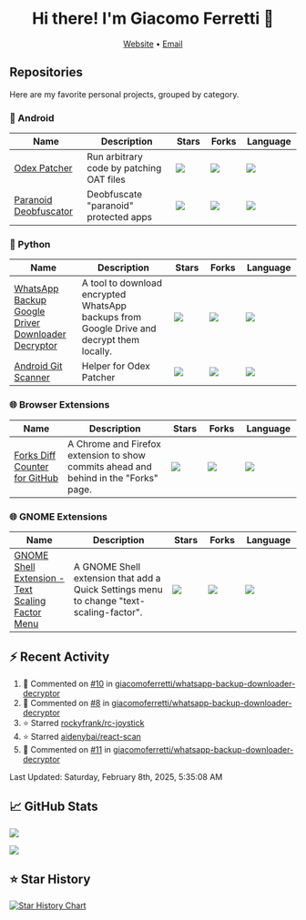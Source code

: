 <h1 align='center'>
  Hi there! I'm Giacomo Ferretti 👋
</h1>
<!--<p align="center">
  <img src="https://komarev.com/ghpvc/?username=giacomoferretti"/>
  <img src="https://img.shields.io/github/followers/giacomoferretti?style=social"/>
</p>-->
<p align="center">
  <a href="https://giacomoferretti.com">Website</a> •
  <a href="mailto:giacomo.ferretti.00@gmail.com">Email</a>
</p>

## Repositories

Here are my favorite personal projects, grouped by category.

<!--
Colors:
 - C 555555 <img src="https://img.shields.io/badge/language-C-555555"/>
 - Go 00ADD8 <img src="https://img.shields.io/badge/language-Go-00ADD8"/>
 - Python 3572A5 <img src="https://img.shields.io/badge/language-Python-3572A5"/>
 - Java B07219 <img src="https://img.shields.io/badge/language-Java-B07219"/>
 - Kotlin A97BFF <img src="https://img.shields.io/badge/language-Kotlin-A97BFF"/>
 - Shell 89E051 <img src="https://img.shields.io/badge/language-Shell-89E051"/>
 - JavaScript F1E05A <img src="https://img.shields.io/badge/language-JavaScript-F1E05A"/>
 - TypeScript 3178C6 <img src="https://img.shields.io/badge/language-TypeScript-3178C6"/>
 - HTML E34C26 <img src="https://img.shields.io/badge/language-HTML-E34C26"/>
 - CSS 563D7C <img src="https://img.shields.io/badge/language-CSS-563D7C"/>
-->

### 🤖 Android

<table>
  <thead>
    <tr>
      <th width=500>Name</th>
      <th width=2000>Description</th>
      <th width=200>Stars</th>
      <th width=200>Forks</th>
      <th width=200>Language</th>
    </tr>
  </thead>
  <tbody>
    <tr>
      <td><a href="https://github.com/giacomoferretti/odex-patcher">Odex Patcher</a></td>
      <td>Run arbitrary code by patching OAT files</td>
      <td><img src="https://img.shields.io/github/stars/giacomoferretti/odex-patcher"/></td>
      <td><img src="https://img.shields.io/github/forks/giacomoferretti/odex-patcher"/></td>
      <td><img src="https://img.shields.io/badge/language-Kotlin-A97BFF"/></td>
    </tr>
    <tr>
      <td><a href="https://github.com/giacomoferretti/paranoid-deobfuscator">Paranoid Deobfuscator</a></td>
      <td>Deobfuscate "paranoid" protected apps</td>
      <td><img src="https://img.shields.io/github/stars/giacomoferretti/paranoid-deobfuscator"/></td>
      <td><img src="https://img.shields.io/github/forks/giacomoferretti/paranoid-deobfuscator"/></td>
      <td><img src="https://img.shields.io/badge/language-Python-3572A5"/><!--<br/><img src="https://img.shields.io/badge/language-Java-B07219"/>--></td>
    </tr>
    <!--<tr>
      <td><a href="https://github.com/giacomoferretti/sara">SARA</a></td>
      <td>SARA - Single Activity Resourceless Apps</td>
      <td><img src="https://img.shields.io/github/stars/giacomoferretti/sara"/></td>
      <td><img src="https://img.shields.io/github/forks/giacomoferretti/sara"/></td>
      <td><img src="https://img.shields.io/badge/language-Kotlin-A97BFF"/></td>
    </tr>-->
    <!--<tr>
      <td><a href="https://github.com/giacomoferretti/janus-toolkit">Janus Toolkit</a></td>
      <td>A collection of tools for the Janus exploit [CVE-2017-13156]</td>
      <td><img src="https://img.shields.io/github/stars/giacomoferretti/janus-toolkit"/></td>
      <td><img src="https://img.shields.io/github/forks/giacomoferretti/janus-toolkit"/></td>
      <td><img src="https://img.shields.io/badge/language-Python-3572A5"/><br/><img src="https://img.shields.io/badge/language-Go-00ADD8"/></td>
    </tr>-->
    <!--<tr>
      <td><a href="https://github.com/giacomoferretti/apk-modding-tools">APK Modding Tools</a></td>
      <td>A collection of tools for modding Android applications</td>
      <td><img src="https://img.shields.io/github/stars/giacomoferretti/apk-modding-tools"/></td>
      <td><img src="https://img.shields.io/github/forks/giacomoferretti/apk-modding-tools"/></td>
      <td><img src="https://img.shields.io/badge/language-Shell-89E051"/></td>
    </tr>-->
  </tbody>
</table>

### 🐍 Python

<table>
  <thead>
    <tr>
      <th width=500>Name</th>
      <th width=2000>Description</th>
      <th width=200>Stars</th>
      <th width=200>Forks</th>
      <th width=200>Language</th>
    </tr>
  </thead>
  <tbody>
    <tr>
      <td><a href="https://github.com/giacomoferretti/whatsapp-backup-downloader-decryptor">WhatsApp Backup Google Driver Downloader Decryptor</a></td>
      <td>A tool to download encrypted WhatsApp backups from Google Drive and decrypt them locally.</td>
      <td><img src="https://img.shields.io/github/stars/giacomoferretti/whatsapp-backup-downloader-decryptor"/></td>
      <td><img src="https://img.shields.io/github/forks/giacomoferretti/whatsapp-backup-downloader-decryptor"/></td>
      <td><img src="https://img.shields.io/badge/language-Python-3572A5"/></td>
    </tr>
    <tr>
      <td><a href="https://github.com/giacomoferretti/android-git-scanner">Android Git Scanner</a></td>
      <td>Helper for Odex Patcher</td>
      <td><img src="https://img.shields.io/github/stars/giacomoferretti/android-git-scanner"/></td>
      <td><img src="https://img.shields.io/github/forks/giacomoferretti/android-git-scanner"/></td>
      <td><img src="https://img.shields.io/badge/language-Python-3572A5"/></td>
    </tr>
  </tbody>
</table>

### 🌐 Browser Extensions

<table>
  <thead>
    <tr>
      <th width=500>Name</th>
      <th width=2000>Description</th>
      <th width=200>Stars</th>
      <th width=200>Forks</th>
      <th width=200>Language</th>
    </tr>
  </thead>
  <tbody>
    <tr>
      <td><a href="https://github.com/giacomoferretti/forks-diff">Forks Diff Counter for GitHub</a></td>
      <td>A Chrome and Firefox extension to show commits ahead and behind in the "Forks" page.</td>
      <td><img src="https://img.shields.io/github/stars/giacomoferretti/forks-diff"/></td>
      <td><img src="https://img.shields.io/github/forks/giacomoferretti/forks-diff"/></td>
      <td><img src="https://img.shields.io/badge/language-JavaScript-F1E05A"/></td>
    </tr>
  </tbody>
</table>

### 🌐 GNOME Extensions

<table>
  <thead>
    <tr>
      <th width=500>Name</th>
      <th width=2000>Description</th>
      <th width=200>Stars</th>
      <th width=200>Forks</th>
      <th width=200>Language</th>
    </tr>
  </thead>
  <tbody>
    <tr>
      <td><a href="https://github.com/giacomoferretti/gnome-shell-extension-scaling-factor-menu">GNOME Shell Extension - Text Scaling Factor Menu</a></td>
      <td>A GNOME Shell extension that add a Quick Settings menu to change "text-scaling-factor".</td>
      <td><img src="https://img.shields.io/github/stars/giacomoferretti/gnome-shell-extension-scaling-factor-menu"/></td>
      <td><img src="https://img.shields.io/github/forks/giacomoferretti/gnome-shell-extension-scaling-factor-menu"/></td>
      <td><img src="https://img.shields.io/badge/language-JavaScript-F1E05A"/></td>
    </tr>
  </tbody>
</table>

<!--
### ⚛️ React

<table>
  <thead>
    <tr>
      <th width=500>Name</th>
      <th width=2000>Description</th>
      <th width=200>Stars</th>
      <th width=200>Forks</th>
      <th width=200>Language</th>
    </tr>
  </thead>
  <tbody>
    <tr>
      <td><a href="https://github.com/giacomoferretti/vite-starter">Vite Starter</a></td>
      <td>Vite React starter project with TailwindCSS and TypeScript.</td>
      <td><img src="https://img.shields.io/github/stars/giacomoferretti/vite-starter"/></td>
      <td><img src="https://img.shields.io/github/forks/giacomoferretti/vite-starter"/></td>
      <td><img src="https://img.shields.io/badge/language-TypeScript-3178C6"/></td>
    </tr>
  </tbody>
</table>
-->

<!--
### 📶 Wi-Fi

<table>
  <thead>
    <tr>
      <th width=500>Name</th>
      <th width=2000>Description</th>
      <th width=200>Stars</th>
      <th width=200>Forks</th>
      <th width=200>Language</th>
    </tr>
  </thead>
  <tbody>
    <tr>
      <td><a href="https://github.com/giacomoferretti/chopper">Chopper</a></td>
      <td>A channel hopper for monitor mode written in C.</td>
      <td><img src="https://img.shields.io/github/stars/giacomoferretti/chopper"/></td>
      <td><img src="https://img.shields.io/github/forks/giacomoferretti/chopper"/></td>
      <td><img src="https://img.shields.io/badge/language-C-555555"/></td>
    </tr>
    <tr>
      <td><a href="https://github.com/giacomoferretti/chopper-go">Chopper</a></td>
      <td>A channel hopper for monitor mode written in Go.</td>
      <td><img src="https://img.shields.io/github/stars/giacomoferretti/chopper-go"/></td>
      <td><img src="https://img.shields.io/github/forks/giacomoferretti/chopper-go"/></td>
      <td><img src="https://img.shields.io/badge/language-Go-00ADD8"/></td>
    </tr>
  </tbody>
</table>

### 📶 NFC

<table>
  <thead>
    <tr>
      <th width=500>Name</th>
      <th width=2000>Description</th>
      <th width=200>Stars</th>
      <th width=200>Forks</th>
      <th width=200>Language</th>
    </tr>
  </thead>
  <tbody>
    <tr>
      <td><a href="https://github.com/giacomoferretti/nfc-srix-tools">NFC SRIX Tools (unmaintained)</a></td>
      <td>A collection of tools to read/write NFC ST SRI512 and SRIX4K tags.</td>
      <td><img src="https://img.shields.io/github/stars/giacomoferretti/nfc-srix-tools"/></td>
      <td><img src="https://img.shields.io/github/forks/giacomoferretti/nfc-srix-tools"/></td>
      <td><img src="https://img.shields.io/badge/language-C-555555"/></td>
    </tr>
  </tbody>
</table>

### 🎓 University

<table>
  <thead>
    <tr>
      <th width=500>Name</th>
      <th width=2000>Description</th>
      <th width=200>Stars</th>
      <th width=200>Forks</th>
      <th width=200>Language</th>
    </tr>
  </thead>
  <tbody>
    <tr>
      <td><a href="https://github.com/giacomoferretti/unimi-tools">UNIMI Tools</a></td>
      <td>A collection of tools for Università degli Studi di Milano Statale (UNIMI)</td>
      <td><img src="https://img.shields.io/github/stars/giacomoferretti/unimi-tools"/></td>
      <td><img src="https://img.shields.io/github/forks/giacomoferretti/unimi-tools"/></td>
      <td><img src="https://img.shields.io/badge/language-Python-3572A5"/></td>
    </tr>
    <tr>
      <td><a href="https://github.com/giacomoferretti/mc2022-treest-android">Maledetta TreEst (Android)</a></td>
      <td>Mobile Computing 2022 project - Maledetta TreEst (Android)</td>
      <td><img src="https://img.shields.io/github/stars/giacomoferretti/mc2022-treest-android"/></td>
      <td><img src="https://img.shields.io/github/forks/giacomoferretti/mc2022-treest-android"/></td>
      <td></td>
    </tr>
    <tr>
      <td><a href="https://github.com/giacomoferretti/mc2022-treest-react">Maledetta TreEst (React Native)</a></td>
      <td>Mobile Computing 2022 project - Maledetta TreEst (React Native)</td>
      <td><img src="https://img.shields.io/github/stars/giacomoferretti/mc2022-treest-react"/></td>
      <td><img src="https://img.shields.io/github/forks/giacomoferretti/mc2022-treest-react"/></td>
      <td></td>
    </tr>
    <tr>
      <td><a href="https://github.com/giacomoferretti/awc2022-spotify">Spotify GCMO</a></td>
      <td>Applicazioni Web e Cloud 2022 project - Spotify GCMO</td>
      <td><img src="https://img.shields.io/github/stars/giacomoferretti/awc2022-spotify"/></td>
      <td><img src="https://img.shields.io/github/forks/giacomoferretti/awc2022-spotify"/></td>
      <td></td>
    </tr>
  </tbody>
</table>
-->

## ⚡ Recent Activity

<!--RECENT_ACTIVITY:start-->
1. 💬 Commented on [#10](https://github.com/giacomoferretti/whatsapp-backup-downloader-decryptor/pull/10#issuecomment-2635983845) in [giacomoferretti/whatsapp-backup-downloader-decryptor](https://github.com/giacomoferretti/whatsapp-backup-downloader-decryptor)
2. 💬 Commented on [#8](https://github.com/giacomoferretti/whatsapp-backup-downloader-decryptor/pull/8#issuecomment-2635974377) in [giacomoferretti/whatsapp-backup-downloader-decryptor](https://github.com/giacomoferretti/whatsapp-backup-downloader-decryptor)
3. ⭐ Starred [rockyfrank/rc-joystick](https://github.com/rockyfrank/rc-joystick)
4. ⭐ Starred [aidenybai/react-scan](https://github.com/aidenybai/react-scan)
5. 💬 Commented on [#11](https://github.com/giacomoferretti/whatsapp-backup-downloader-decryptor/issues/11#issuecomment-2615016631) in [giacomoferretti/whatsapp-backup-downloader-decryptor](https://github.com/giacomoferretti/whatsapp-backup-downloader-decryptor)
<!--RECENT_ACTIVITY:end-->

<!--RECENT_ACTIVITY:last_update-->
Last Updated: Saturday, February 8th, 2025, 5:35:08 AM
<!--RECENT_ACTIVITY:last_update_end-->

## 📈 GitHub Stats

<p>
  <picture>
    <source media="(prefers-color-scheme: dark)" srcset="https://github-readme-stats.vercel.app/api?username=giacomoferretti&bg_color=00000000&text_color=FFFFFF&icon_color=FFFFFF&show_icons=true&include_all_commits=true&count_private=true&hide_rank=true&hide_title=true">
    <source media="(prefers-color-scheme: light)" srcset="https://github-readme-stats.vercel.app/api?username=giacomoferretti&bg_color=00000000&text_color=000000&icon_color=000000&show_icons=true&include_all_commits=true&count_private=true&hide_rank=true&hide_title=true">
    <img src="https://github-readme-stats.vercel.app/api?username=giacomoferretti&show_icons=true&bg_color=1E192F&title_color=7448FF&text_color=FFFFFF&icon_color=7448FF&hide_border=true&include_all_commits=true&count_private=true&hide_rank=true&hide_title=true">
  </picture>
</p>

<p>
  <picture>
    <source media="(prefers-color-scheme: dark)" srcset="https://github-readme-stats.vercel.app/api/top-langs/?username=giacomoferretti&bg_color=00000000&text_color=FFFFFF&hide=jupyter%20notebook&hide_title=true&layout=compact&langs_count=10">
    <source media="(prefers-color-scheme: light)" srcset="https://github-readme-stats.vercel.app/api/top-langs/?username=giacomoferretti&bg_color=00000000&text_color=000000&hide=jupyter%20notebook&hide_title=true&layout=compact&langs_count=10">
    <img src="https://github-readme-stats.vercel.app/api/top-langs/?username=giacomoferretti&hide=jupyter%20notebook&bg_color=1E192F&title_color=7448FF&text_color=FFFFFF&hide_border=true&layout=compact&langs_count=10">
  </picture>
</p>

## ⭐ Star History

<a href="https://star-history.com/#giacomoferretti/paranoid-deobfuscator&giacomoferretti/odex-patcher&giacomoferretti/whatsapp-backup-downloader-decryptor&giacomoferretti/forks-diff&Date">
 <picture>
   <source media="(prefers-color-scheme: dark)" srcset="https://api.star-history.com/svg?repos=giacomoferretti/paranoid-deobfuscator,giacomoferretti/odex-patcher,giacomoferretti/whatsapp-backup-downloader-decryptor,giacomoferretti/forks-diff&type=Date&theme=dark" />
   <source media="(prefers-color-scheme: light)" srcset="https://api.star-history.com/svg?repos=giacomoferretti/paranoid-deobfuscator,giacomoferretti/odex-patcher,giacomoferretti/whatsapp-backup-downloader-decryptor,giacomoferretti/forks-diff&type=Date" />
   <img alt="Star History Chart" src="https://api.star-history.com/svg?repos=giacomoferretti/paranoid-deobfuscator,giacomoferretti/odex-patcher,giacomoferretti/whatsapp-backup-downloader-decryptor,giacomoferretti/forks-diff&type=Date" />
 </picture>
</a>
